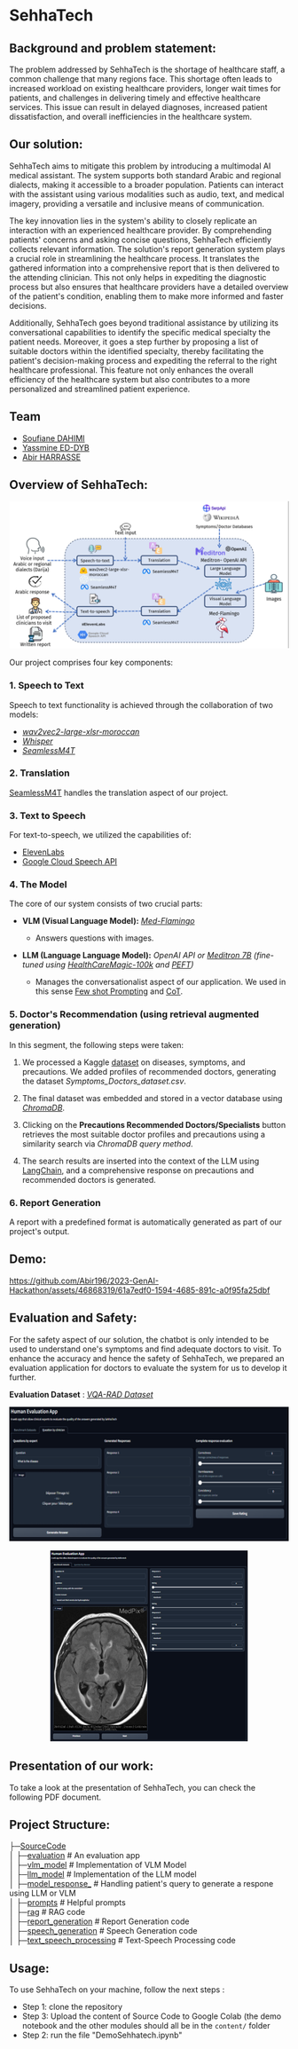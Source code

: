 
# SehhaTech

## Background and problem statement:

The problem addressed by SehhaTech is the shortage of healthcare staff, a common challenge that many regions face. This shortage often leads to increased workload on existing healthcare providers, longer wait times for patients, and challenges in delivering timely and effective healthcare services. This issue can result in delayed diagnoses, increased patient dissatisfaction, and overall inefficiencies in the healthcare system.

## Our solution:

SehhaTech aims to mitigate this problem by introducing a multimodal AI medical assistant. The system supports both standard Arabic and regional dialects, making it accessible to a broader population. Patients can interact with the assistant using various modalities such as audio, text, and medical imagery, providing a versatile and inclusive means of communication.

The key innovation lies in the system's ability to closely replicate an interaction with an experienced healthcare provider. By comprehending patients' concerns and asking concise questions, SehhaTech efficiently collects relevant information. The solution's report generation system plays a crucial role in streamlining the healthcare process. It translates the gathered information into a comprehensive report that is then delivered to the attending clinician. This not only helps in expediting the diagnostic process but also ensures that healthcare providers have a detailed overview of the patient's condition, enabling them to make more informed and faster decisions.

Additionally, SehhaTech goes beyond traditional assistance by utilizing its conversational capabilities to identify the specific medical specialty the patient needs. Moreover, it goes a step further by proposing a list of suitable doctors within the identified specialty, thereby facilitating the patient's decision-making process and expediting the referral to the right healthcare professional. This feature not only enhances the overall efficiency of the healthcare system but also contributes to a more personalized and streamlined patient experience.
## Team

-  [Soufiane DAHIMI](https://www.linkedin.com/in/soufiane-dahimi/)
-  [Yassmine ED-DYB](https://www.linkedin.com/in/yassmineeddyb/)
-  [Abir HARRASSE](https://www.linkedin.com/in/abir-harrasse-a5120b20a/)

## Overview of SehhaTech:

<p align="center">
  <img src="overview_sol.png" alt="System's Architecture">
</p>

Our project comprises four key components:

### 1. Speech to Text

Speech to text functionality is achieved through the collaboration of two models:

- *[wav2vec2-large-xlsr-moroccan](https://huggingface.co/othrif/wav2vec2-large-xlsr-moroccan)*
- *[Whisper](https://github.com/openai/whisper)*
- *[SeamlessM4T](https://ai.meta.com/blog/seamless-m4t/)*

### 2. Translation

[SeamlessM4T](https://ai.meta.com/blog/seamless-m4t/) handles the translation aspect of our project.

### 3. Text to Speech

For text-to-speech, we utilized the capabilities of:

- [ElevenLabs](https://elevenlabs.io/)
- [Google Cloud Speech API](https://cloud.google.com/speech-to-text/docs/reference/rest)

### 4. The Model

The core of our system consists of two crucial parts:

- **VLM (Visual Language Model):** *[Med-Flamingo](https://github.com/snap-stanford/med-flamingo)*
  - Answers questions with images.

- **LLM (Language Language Model):** *OpenAI API or [Meditron 7B](https://github.com/epfLLM/meditron?tab=readme-ov-file) (fine-tuned using [HealthCareMagic-100k](https://drive.google.com/file/d/1lyfqIwlLSClhgrCutWuEe_IACNq6XNUt/view) and [PEFT](https://github.com/huggingface/peft))*
  - Manages the conversationalist aspect of our application. We used in this sense [Few shot Prompting](https://promptengineering.org/master-prompting-concepts-zero-shot-and-few-shot-prompting/#:~:text=What%20is%20Few%2DShot%20Prompting,examples%20of%20input%2Doutput%20pairs) and [CoT](https://cobusgreyling.medium.com/chain-of-thought-prompting-in-llms-1077164edf97).

### 5. Doctor's Recommendation (using retrieval augmented generation)

In this segment, the following steps were taken:

1. We processed a Kaggle [dataset](https://www.kaggle.com/datasets/itachi9604/disease-symptom-description-dataset?select=symptom_Description.csv) on diseases, symptoms, and precautions. We added profiles of recommended doctors, generating the dataset *Symptoms_Doctors_dataset.csv*.

2. The final dataset was embedded and stored in a vector database using *[ChromaDB](https://github.com/chroma-core/chroma)*.

3. Clicking on the **Precautions Recommended Doctors/Specialists** button retrieves the most suitable doctor profiles and precautions using a similarity search via *ChromaDB query method*.

4. The search results are inserted into the context of the LLM using [LangChain](https://python.langchain.com/docs/get_started/introduction), and a comprehensive response on precautions and recommended doctors is generated.

### 6. Report Generation

A report with a predefined format is automatically generated as part of our project's output.

 

## Demo:


https://github.com/Abir196/2023-GenAI-Hackathon/assets/46868319/61a7edf0-1594-4685-891c-a0f95fa25dbf



## Evaluation and Safety:

For the safety aspect of our solution, the chatbot is only intended to be used to understand one's symptoms and find adequate doctors to visit. To enhance the accuracy and hence the safety of SehhaTech, we prepared an evaluation application for doctors to evaluate the system for us to develop it further.

**Evaluation Dataset** : *[VQA-RAD Dataset](https://huggingface.co/datasets/flaviagiammarino/vqa-rad)*
<p align="center">
  <img src="eval2.png" alt="System's Architecture">
</p>
<p align="center">
  <img src="eval1.png" alt="System's Architecture">
</p>

## Presentation of our work:
To take a look at the presentation of SehhaTech, you can check the following PDF document.

## Project Structure:

 ├─[SourceCode](Source%20Code)<br>
 │ ├─[evaluation](Source%20Code/evaluation.ipynb)   # An evaluation app<br>
 │ ├─[vlm_model](Source%20Code/vlm_model.ipynb)   # Implementation of VLM Model <br>
 │ ├─[llm_model](Source%20Code/llm_model.ipynb)   # Implementation of the LLM model <br>
 │ ├─[model_response_](Source%20Code/model_response_.ipynb)   # Handling patient's query to generate a respone using LLM or VLM<br>
 │ ├─[prompts](Source%20Code/prompts.ipynb)   # Helpful prompts  <br>
 │ ├─[rag](Source%20Code/rag.ipynb)   # RAG code <br>
 │ ├─[report_generation](Source%20Code/report_generation.ipynb)   # Report Generation code <br>
 │ ├─[speech_generation](Source%20Code/speech_generation.ipynb)   # Speech Generation code <br>
 │ ├─[text_speech_processing](Source%20Code/text_speech_processing.ipynb)   # Text-Speech Processing code <br>

## Usage:

To use SehhaTech on your machine, follow the next steps :

  - Step 1: clone the repository
  - Step 3: Upload the content of Source Code to Google Colab (the demo notebook and the other modules should all be in the `content/` folder
  - Step 2: run the file "DemoSehhatech.ipynb"
